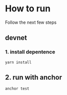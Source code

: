 # How to run
Follow the next few steps


## devnet

### 1. install  depentence
```
yarn install
```

## 2. run with anchor
```
anchor test 